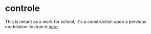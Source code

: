 # controle
This is meant as a work for school, it's a construction upon a previous modelation ilustrated <a href="https://towardsdatascience.com/infectious-disease-modelling-beyond-the-basic-sir-model-216369c584c4">here</a>
